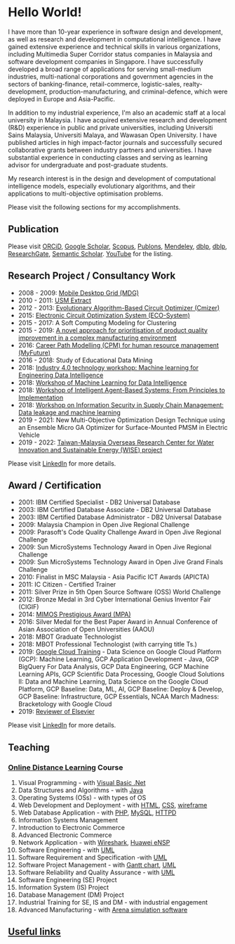 # Hello World!

I have more than 10-year experience in software design and development, as well as research and development in computational intelligence. I have gained extensive experience and technical skills in various organizations, including Multimedia Super Corridor status companies in Malaysia and software development companies in Singapore. I have successfully developed a broad range of applications for serving small-medium industries, multi-national corporations and government agencies in the sectors of banking-finance, retail-commerce, logistic-sales, realty-development, production-manufacturing, and criminal-defence, which were deployed in Europe and Asia-Pacific.

In addition to my industrial experience, I'm also an academic staff at a local university in Malaysia. I have acquired extensive research and development (R&D) experience in public and private universities, including Universiti Sains Malaysia, Universiti Malaya, and Wawasan Open University. I have published articles in high impact-factor journals and successfully secured collaborative grants between industry partners and universities. I have substantial experience in conducting classes and serving as learning advisor for undergraduate and post-graduate students.

My research interest is in the design and development of computational intelligence models, especially evolutionary algorithms, and their applications to multi-objective optimisation problems.

Please visit the following sections for my accomplishments.


## Publication

Please visit
[ORCiD](http://orcid.org/0000-0003-1748-1544),
[Google Scholar](http://scholar.google.com.my/citations?user=bSb37M8AAAAJ&hl=en),
[Scopus](https://www.scopus.com/authid/detail.uri?authorId=55655843600),
[Publons](https://publons.com/researcher/1738326/choo-jun-tan/),
[Mendeley](https://www.mendeley.com/profiles/choo-jun-tan/),
[dblp](http://dblp.dagstuhl.de/pers/hd/t/Tan:Choo_Jun),
[dblp](http://dblp2.uni-trier.de/pers/hd/t/Tan:Choo_Jun),
[ResearchGate](https://www.researchgate.net/profile/Choo_Tan2),
[Semantic Scholar](https://academic.microsoft.com/author/2574491712).
[YouTube](https://www.youtube.com/channel/UClZRxIwKOqbYVWntRAPA2xA)
for the listing.

## Research Project / Consultancy Work

* 2008 - 2009: [Mobile Desktop Grid (MDG)](https://github.com/choojun/mdg/wiki)
* 2010 - 2011: [USM Extract](https://github.com/choojun/extract/wiki)
* 2012 - 2013: [Evolutionary Algorithm-Based Circuit Optimizer (Cmizer)](https://github.com/choojun/cmizer/wiki)
* 2015: [Electronic Circuit Optimization System (ECO-System)](https://github.com/choojun/ecosystem/wiki)
* 2015 - 2017: A Soft Computing Modeling for Clustering
* 2015 - 2019: [A novel approach for prioritisation of product quality improvement in a complex manufacturing environment](https://github.com/choojun/ariz/wiki)
* 2016: [Career Path Modelling (CPM) for human resource management (MyFuture)](https://github.com/choojun/myfuture/wiki)
* 2016 - 2018: Study of Educational Data Mining
* 2018: [Industry 4.0 technology workshop: Machine learning for Engineering Data Intelligence](https://github.com/choojun/2018workshop_ml/wiki)
* 2018: [Workshop of Machine Learning for Data Intelligence](https://github.com/choojun/2018workshop_mlkl/wiki)
* 2018: [Workshop of Intelligent Agent-Based Systems: From Principles to Implementation](https://github.com/choojun/2018workshop_ma/wiki)
* 2018: [Workshop on Information Security in Supply Chain Management: Data leakage and machine learning](https://github.com/choojun/leakage/wiki)
* 2019 - 2021: New Multi-Objective Optimization Design Technique using an Ensemble Micro GA Optimizer for Surface-Mounted PMSM in Electric Vehicle
* 2019 - 2022: [Taiwan-Malaysia Overseas Research Center for Water Innovation and Sustainable Energy (WISE) project](https://www.nthuwise.com.tw/)

Please visit [LinkedIn](https://www.linkedin.com/in/choojun) for more details.

## Award / Certification

* 2001: IBM Certified Specialist - DB2 Universal Database
* 2003: IBM Certified Database Associate - DB2 Universal Database
* 2003: IBM Certified Database Administrator - DB2 Universal Database
* 2009: Malaysia Champion in Open Jive Regional Challenge
* 2009: Parasoft's Code Quality Challenge Award in Open Jive Regional Challenge
* 2009: Sun MicroSystems Technology Award in Open Jive Regional Challenge
* 2009: Sun MicroSystems Technology Award in Open Jive Grand Finals Challenge
* 2010: Finalist in MSC Malaysia - Asia Pacific ICT Awards (APICTA)
* 2011: IC Citizen - Certified Trainer
* 2011: Silver Prize in 5th Open Source Software (OSS) World Challenge
* 2012: Bronze Medal in 3rd Cyber International Genius Inventor Fair (CIGIF)
* 2014: [MIMOS Prestigious Award (MPA)](https://www.mosti.gov.my/web/en/news/malam-anugerah-inovasi/)
* 2016: Silver Medal for the Best Paper Award in Annual Conference of Asian Association of Open Universities (AAOU)
* 2018: MBOT Graduate Technologist 
* 2018: MBOT Professional Technologist (with carrying title Ts.)
* 2019: [Google Cloud Training](https://google.qwiklabs.com/public_profiles/5f90c871-d406-4010-8f69-9fe1bec85992) - Data Science on Google Cloud Platform (GCP): Machine Learning, GCP Application Development - Java, GCP BigQuery For Data Analysis, GCP Data Engineering, GCP Machine Learning APIs, GCP Scientific Data Processing, Google Cloud Solutions II: Data and Machine Learning, Data Science on the Google Cloud Platform, GCP Baseline: Data, ML, AI, GCP Baseline: Deploy & Develop, GCP Baseline: Infrastructure, GCP Essentials, NCAA March Madness: Bracketology with Google Cloud
* 2019:  [Reviewer of Elsevier](https://www.reviewerrecognition.elsevier.com/#/profile/c7fed78c-76e4-4f7f-9c75-9ca13e887e80)

Please visit [LinkedIn](https://www.linkedin.com/in/choojun) for more details.

## Teaching
### [Online Distance Learning](https://en.wikipedia.org/wiki/Distance_education) Course

1. Visual Programming - with [Visual Basic .Net](https://en.wikipedia.org/wiki/Visual_Basic_.NET)
2. Data Structures and Algorithms - with [Java](https://www.oracle.com/java/)
3. Operating Systems (OSs) - with types of OS
4. Web Development and Deployment - with [HTML](https://www.w3schools.com/html/), [CSS](https://www.w3schools.com/css/), [wireframe](https://en.wikipedia.org/wiki/Website_wireframe)
5. Web Database Application - with [PHP](https://www.php.net/), [MySQL](https://dev.mysql.com/), [HTTPD](https://httpd.apache.org/)
6. Information Systems Management
7. Introduction to Electronic Commerce
8. Advanced Electronic Commerce
9. Network Application - with [Wireshark](https://www.wireshark.org/), [Huawei eNSP](https://support.huawei.com/enterprise/en/management-system/ensp-pid-9017384)
10. Software Engineering - with [UML](https://en.wikipedia.org/wiki/Unified_Modeling_Language)
11. Software Requirement and Specification -with [UML](https://en.wikipedia.org/wiki/Unified_Modeling_Language)
12. Software Project Management - with [Gantt chart](https://en.wikipedia.org/wiki/Gantt_chart), [UML](https://en.wikipedia.org/wiki/Unified_Modeling_Language)
13. Software Reliability and Quality Assurance - with [UML](https://en.wikipedia.org/wiki/Unified_Modeling_Language)
14. Software Engineering (SE) Project
15. Information System (IS) Project
16. Database Management (DM) Project
17. Industrial Training for SE, IS and DM - with industrial engagement
18. Advanced Manufacturing - with [Arena simulation software](https://www.arenasimulation.com/)


## [Useful links](links)
